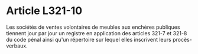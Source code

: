# Article L321-10

Les sociétés de ventes volontaires de meubles aux enchères publiques tiennent jour par jour un registre en application des articles 321-7 et 321-8 du code pénal ainsi qu'un répertoire sur lequel elles inscrivent leurs procès-verbaux.

